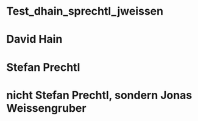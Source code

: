 # Test_dhain_sprechtl_jweissen
# David Hain
# Stefan Prechtl
# nicht Stefan Prechtl, sondern Jonas Weissengruber